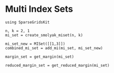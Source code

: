 # Multi Index Sets

```@example misets
using SparseGridsKit

n, k = 2, 1
mi_set = create_smolyak_miset(n, k)
```

```@example misets
mi_set_new = MISet([[1,3]]) 
combined_mi_set = add_mi(mi_set, mi_set_new)
```

```@example misets
margin_set = get_margin(mi_set)
```

```@example misets
reduced_margin_set = get_reduced_margin(mi_set)
```
